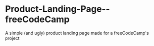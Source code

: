 # Product-Landing-Page--freeCodeCamp

A simple (and ugly) product landing page made for a freeCodeCamp's project
